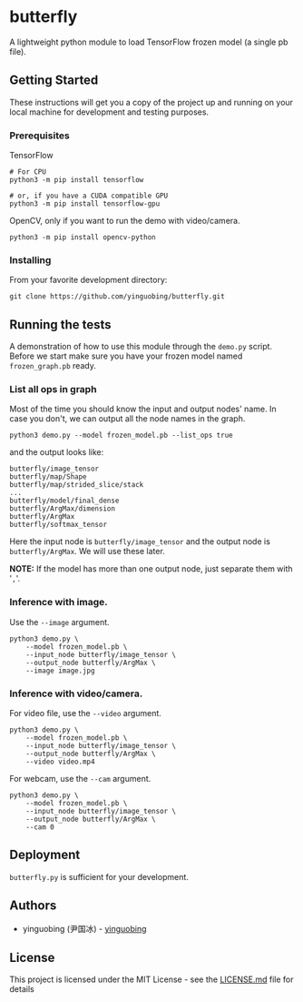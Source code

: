 # butterfly
A lightweight python module to load TensorFlow frozen model (a single pb file).

## Getting Started

These instructions will get you a copy of the project up and running on your local machine for development and testing purposes.

### Prerequisites

TensorFlow

```
# For CPU
python3 -m pip install tensorflow

# or, if you have a CUDA compatible GPU
python3 -m pip install tensorflow-gpu
```

OpenCV, only if you want to run the demo with video/camera.

```
python3 -m pip install opencv-python
```

### Installing

From your favorite development directory:

```
git clone https://github.com/yinguobing/butterfly.git
```

## Running the tests

A demonstration of how to use this module through the `demo.py` script. Before we start make sure you have your frozen model named `frozen_graph.pb` ready.

### List all ops in graph

Most of the time you should know the input and output nodes' name. In case you don't, we can output all the node names in the graph.

```
python3 demo.py --model frozen_model.pb --list_ops true
```

and the output looks like:
```
butterfly/image_tensor
butterfly/map/Shape
butterfly/map/strided_slice/stack
...
butterfly/model/final_dense
butterfly/ArgMax/dimension
butterfly/ArgMax
butterfly/softmax_tensor
```

Here the input node is `butterfly/image_tensor` and the output node is `butterfly/ArgMax`. We will use these later.

**NOTE:** If the model has more than one output node, just separate them with '`,`'.

### Inference with image.

Use the `--image` argument.

```
python3 demo.py \
    --model frozen_model.pb \
    --input_node butterfly/image_tensor \
    --output_node butterfly/ArgMax \
    --image image.jpg
```

### Inference with video/camera.

For video file, use the `--video` argument.
```
python3 demo.py \
    --model frozen_model.pb \
    --input_node butterfly/image_tensor \
    --output_node butterfly/ArgMax \
    --video video.mp4
```

For webcam, use the `--cam` argument.
```
python3 demo.py \
    --model frozen_model.pb \
    --input_node butterfly/image_tensor \
    --output_node butterfly/ArgMax \
    --cam 0
```

## Deployment

`butterfly.py` is sufficient for your development.


## Authors

* yinguobing (尹国冰) - [yinguobing](https:yinguobing.com)


## License

This project is licensed under the MIT License - see the [LICENSE.md](LICENSE.md) file for details